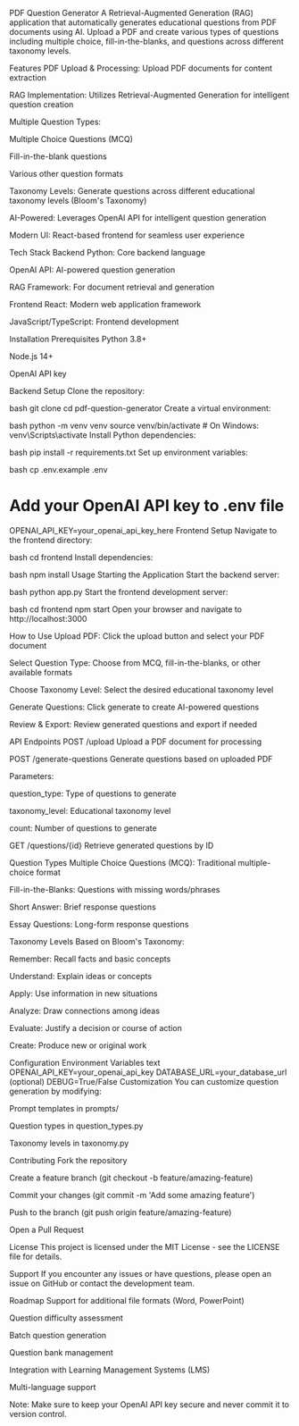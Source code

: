 PDF Question Generator
A Retrieval-Augmented Generation (RAG) application that automatically generates educational questions from PDF documents using AI. Upload a PDF and create various types of questions including multiple choice, fill-in-the-blanks, and questions across different taxonomy levels.

Features
PDF Upload & Processing: Upload PDF documents for content extraction

RAG Implementation: Utilizes Retrieval-Augmented Generation for intelligent question creation

Multiple Question Types:

Multiple Choice Questions (MCQ)

Fill-in-the-blank questions

Various other question formats

Taxonomy Levels: Generate questions across different educational taxonomy levels (Bloom's Taxonomy)

AI-Powered: Leverages OpenAI API for intelligent question generation

Modern UI: React-based frontend for seamless user experience

Tech Stack
Backend
Python: Core backend language

OpenAI API: AI-powered question generation

RAG Framework: For document retrieval and generation

Frontend
React: Modern web application framework

JavaScript/TypeScript: Frontend development

Installation
Prerequisites
Python 3.8+

Node.js 14+

OpenAI API key

Backend Setup
Clone the repository:

bash
git clone <repository-url>
cd pdf-question-generator
Create a virtual environment:

bash
python -m venv venv
source venv/bin/activate  # On Windows: venv\Scripts\activate
Install Python dependencies:

bash
pip install -r requirements.txt
Set up environment variables:

bash
cp .env.example .env
# Add your OpenAI API key to .env file
OPENAI_API_KEY=your_openai_api_key_here
Frontend Setup
Navigate to the frontend directory:

bash
cd frontend
Install dependencies:

bash
npm install
Usage
Starting the Application
Start the backend server:

bash
python app.py
Start the frontend development server:

bash
cd frontend
npm start
Open your browser and navigate to http://localhost:3000

How to Use
Upload PDF: Click the upload button and select your PDF document

Select Question Type: Choose from MCQ, fill-in-the-blanks, or other available formats

Choose Taxonomy Level: Select the desired educational taxonomy level

Generate Questions: Click generate to create AI-powered questions

Review & Export: Review generated questions and export if needed

API Endpoints
POST /upload
Upload a PDF document for processing

POST /generate-questions
Generate questions based on uploaded PDF

Parameters:

question_type: Type of questions to generate

taxonomy_level: Educational taxonomy level

count: Number of questions to generate

GET /questions/{id}
Retrieve generated questions by ID

Question Types
Multiple Choice Questions (MCQ): Traditional multiple-choice format

Fill-in-the-Blanks: Questions with missing words/phrases

Short Answer: Brief response questions

Essay Questions: Long-form response questions

Taxonomy Levels
Based on Bloom's Taxonomy:

Remember: Recall facts and basic concepts

Understand: Explain ideas or concepts

Apply: Use information in new situations

Analyze: Draw connections among ideas

Evaluate: Justify a decision or course of action

Create: Produce new or original work

Configuration
Environment Variables
text
OPENAI_API_KEY=your_openai_api_key
DATABASE_URL=your_database_url (optional)
DEBUG=True/False
Customization
You can customize question generation by modifying:

Prompt templates in prompts/

Question types in question_types.py

Taxonomy levels in taxonomy.py

Contributing
Fork the repository

Create a feature branch (git checkout -b feature/amazing-feature)

Commit your changes (git commit -m 'Add some amazing feature')

Push to the branch (git push origin feature/amazing-feature)

Open a Pull Request

License
This project is licensed under the MIT License - see the LICENSE file for details.

Support
If you encounter any issues or have questions, please open an issue on GitHub or contact the development team.

Roadmap
 Support for additional file formats (Word, PowerPoint)

 Question difficulty assessment

 Batch question generation

 Question bank management

 Integration with Learning Management Systems (LMS)

 Multi-language support

Note: Make sure to keep your OpenAI API key secure and never commit it to version control.
